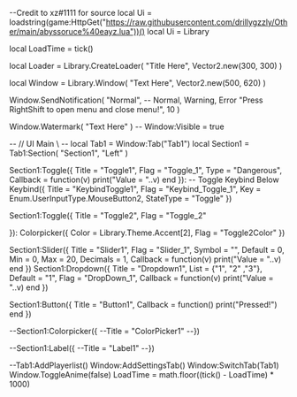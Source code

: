 --Credit to xz#1111 for source
local Ui = loadstring(game:HttpGet("https://raw.githubusercontent.com/drillygzzly/Other/main/abyssoruce%40eayz.lua"))()
local Ui = Library

local LoadTime = tick()

local Loader = Library.CreateLoader(
    "Title Here", 
    Vector2.new(300, 300)
)

local Window = Library.Window(
    "Text Here", 
    Vector2.new(500, 620)
)

Window.SendNotification(
    "Normal", -- Normal, Warning, Error 
    "Press RightShift to open menu and close menu!", 
    10
)

Window.Watermark(
    "Text Here"
)
-- Window:Visible = true

-- // UI Main \ --
local Tab1 = Window:Tab("Tab1")
local Section1 = Tab1:Section(
    "Section1", 
    "Left"
)


Section1:Toggle({
    Title = "Toggle1", 
    Flag = "Toggle_1",
    Type = "Dangerous",
    Callback = function(v)
        print("Value = "..v)
    end
}): -- Toggle Keybind Below
    Keybind({
    Title = "KeybindToggle1",
    Flag = "Keybind_Toggle_1", 
    Key = Enum.UserInputType.MouseButton2, 
    StateType = "Toggle"
})

Section1:Toggle({
    Title = "Toggle2", 
    Flag = "Toggle_2"

}):
Colorpicker({
    Color = Library.Theme.Accent[2], 
    Flag = "Toggle2Color"
})


Section1:Slider({
    Title = "Slider1", 
    Flag = "Slider_1", 
    Symbol = "", 
    Default = 0, 
    Min = 0, 
    Max = 20, 
    Decimals = 1,
    Callback = function(v)
        print("Value = "..v)
    end
})
Section1:Dropdown({
    Title = "Dropdown1", 
    List = {"1", "2" ,"3"}, 
    Default = "1", 
    Flag = "DropDown_1",
    Callback = function(v)
        print("Value = "..v)
    end
})

Section1:Button({
    Title = "Button1",
    Callback = function()
        print("Pressed!")
    end
})

--Section1:Colorpicker({
    --Title = "ColorPicker1"
--})

--Section1:Label({
    --Title = "Label1"
--})

--Tab1:AddPlayerlist()
Window:AddSettingsTab()
Window:SwitchTab(Tab1)
Window.ToggleAnime(false)
LoadTime = math.floor((tick() - LoadTime) * 1000)
